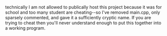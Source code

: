 

technically I am not allowed to publically host this project because it was for school and too many student are cheating--so I've removed main.cpp, only sparsely commented, and gave it a sufficiently cryptic name. If you are trying to cheat then you'll never understand enough to put this together into a working program.
